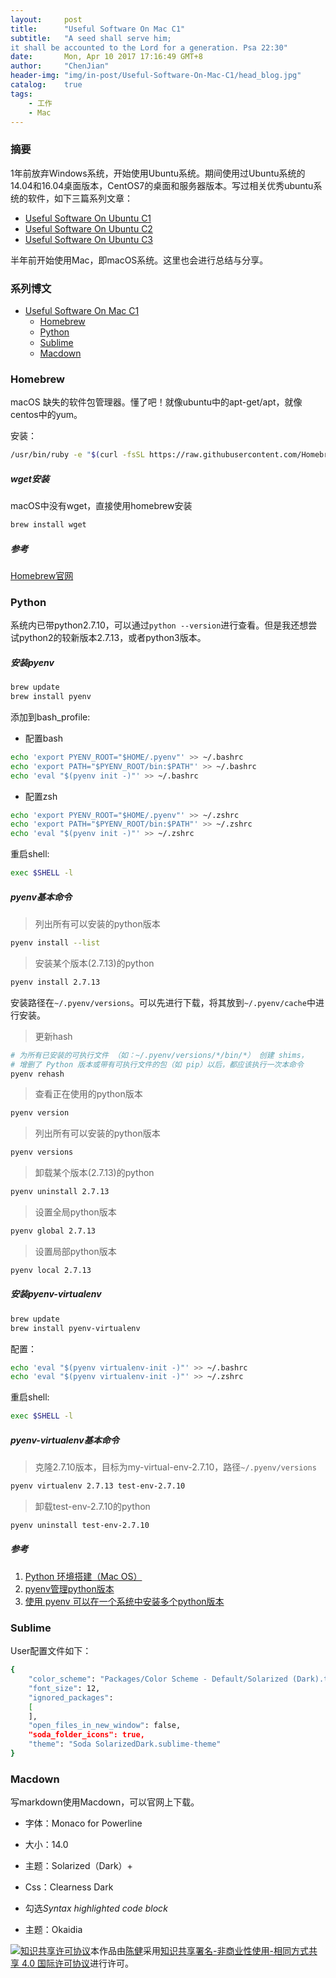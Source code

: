 ```yaml
---
layout:     post
title:      "Useful Software On Mac C1"
subtitle:   "A seed shall serve him;
it shall be accounted to the Lord for a generation. Psa 22:30"
date:       Mon, Apr 10 2017 17:16:49 GMT+8
author:     "ChenJian"
header-img: "img/in-post/Useful-Software-On-Mac-C1/head_blog.jpg"
catalog:    true
tags:
    - 工作
    - Mac
---
```


### 摘要

1年前放弃Windows系统，开始使用Ubuntu系统。期间使用过Ubuntu系统的14.04和16.04桌面版本，CentOS7的桌面和服务器版本。写过相关优秀ubuntu系统的软件，如下三篇系列文章：

- [Useful Software On Ubuntu C1](https://o-my-chenjian.com/2016/04/25/Useful-Software-On-Ubuntu-C1/)
- [Useful Software On Ubuntu C2](https://o-my-chenjian.com/2017/04/07/Useful-Software-On-Ubuntu-C2/)
- [Useful Software On Ubuntu C3](https://o-my-chenjian.com/2017/04/07/Useful-Software-On-Ubuntu-C3/)

半年前开始使用Mac，即macOS系统。这里也会进行总结与分享。

### 系列博文

- [Useful Software On Mac C1](https://o-my-chenjian.com/2016/04/10/Useful-Software-On-Mac-C1/)
	- [Homebrew](https://o-my-chenjian.com/2016/04/10/Useful-Software-On-Mac-C1/#homebrew)
	- [Python](https://o-my-chenjian.com/2016/04/10/Useful-Software-On-Mac-C1/#python)
	- [Sublime](https://o-my-chenjian.com/2016/04/10/Useful-Software-On-Mac-C1/#sublime)
	- [Macdown](https://o-my-chenjian.com/2016/04/10/Useful-Software-On-Mac-C1/#macdown)


### Homebrew

macOS 缺失的软件包管理器。懂了吧！就像ubuntu中的apt-get/apt，就像centos中的yum。

安装：

``` bash
/usr/bin/ruby -e "$(curl -fsSL https://raw.githubusercontent.com/Homebrew/install/master/install)"
```

##### wget安装

macOS中没有wget，直接使用homebrew安装

``` bash
brew install wget
```

##### 参考

[Homebrew官网](https://brew.sh/)

### Python

系统内已带python2.7.10，可以通过`python --version`进行查看。但是我还想尝试python2的较新版本2.7.13，或者python3版本。

##### 安装pyenv

``` bash
brew update
brew install pyenv
```

添加到bash_profile: 

- 配置bash

``` bash
echo 'export PYENV_ROOT="$HOME/.pyenv"' >> ~/.bashrc
echo 'export PATH="$PYENV_ROOT/bin:$PATH"' >> ~/.bashrc
echo 'eval "$(pyenv init -)"' >> ~/.bashrc
```

- 配置zsh

``` bash
echo 'export PYENV_ROOT="$HOME/.pyenv"' >> ~/.zshrc
echo 'export PATH="$PYENV_ROOT/bin:$PATH"' >> ~/.zshrc
echo 'eval "$(pyenv init -)"' >> ~/.zshrc
```

重启shell:

``` bash
exec $SHELL -l
```

##### pyenv基本命令

> 列出所有可以安装的python版本

``` bash
pyenv install --list
```

> 安装某个版本(2.7.13)的python

``` bash
pyenv install 2.7.13
```

安装路径在`~/.pyenv/versions`。可以先进行下载，将其放到`~/.pyenv/cache`中进行安装。

> 更新hash

``` bash
# 为所有已安装的可执行文件 （如：~/.pyenv/versions/*/bin/*） 创建 shims，
# 增删了 Python 版本或带有可执行文件的包（如 pip）以后，都应该执行一次本命令
pyenv rehash
```

> 查看正在使用的python版本

``` bash
pyenv version
```

> 列出所有可以安装的python版本

``` bash
pyenv versions
```

> 卸载某个版本(2.7.13)的python

``` bash
pyenv uninstall 2.7.13
```

> 设置全局python版本

``` bash
pyenv global 2.7.13
```

> 设置局部python版本

``` bash
pyenv local 2.7.13
```

##### 安装pyenv-virtualenv

``` bash
brew update
brew install pyenv-virtualenv
```

配置：

``` bash
echo 'eval "$(pyenv virtualenv-init -)"' >> ~/.bashrc
echo 'eval "$(pyenv virtualenv-init -)"' >> ~/.zshrc
```

重启shell:

``` bash
exec $SHELL -l
```

##### pyenv-virtualenv基本命令

> 克隆2.7.10版本，目标为my-virtual-env-2.7.10，路径`~/.pyenv/versions`

``` bash
pyenv virtualenv 2.7.13 test-env-2.7.10
```

> 卸载test-env-2.7.10的python

``` bash
pyenv uninstall test-env-2.7.10
```

##### 参考

1. [Python 环境搭建（Mac OS）](http://blog.csdn.net/fdtl01/article/details/63711232)
2. [pyenv管理python版本](https://blog.qiujinfeng.com/book/source/environment/pyenv.html)
3. [使用 pyenv 可以在一个系统中安装多个python版本](http://www.jianshu.com/p/a23448208d9a)

### Sublime

User配置文件如下：

``` bash
{
	"color_scheme": "Packages/Color Scheme - Default/Solarized (Dark).tmTheme",
	"font_size": 12,
	"ignored_packages":
	[
	],
	"open_files_in_new_window": false,
	"soda_folder_icons": true,
	"theme": "Soda SolarizedDark.sublime-theme"
}
```

### Macdown

写markdown使用Macdown，可以官网上下载。

- 字体：Monaco for Powerline

- 大小：14.0

- 主题：Solarized（Dark）+

- Css：Clearness Dark

- 勾选*Syntax highlighted code block*

- 主题：Okaidia



<a rel="license" href="http://creativecommons.org/licenses/by-nc-sa/4.0/"><img alt="知识共享许可协议" style="border-width:0" src="https://i.creativecommons.org/l/by-nc-sa/4.0/88x31.png" /></a>本作品由<a xmlns:cc="http://creativecommons.org/ns#" href="blog_URL" property="cc:attributionName" rel="cc:attributionURL">陈健</a>采用<a rel="license" href="http://creativecommons.org/licenses/by-nc-sa/4.0/">知识共享署名-非商业性使用-相同方式共享 4.0 国际许可协议</a>进行许可。